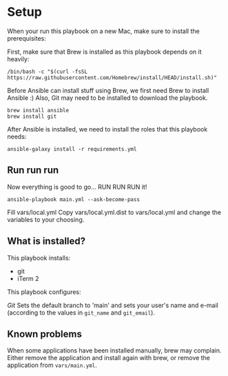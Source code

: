 # Setup
When your run this playbook on a new Mac, make sure to install the prerequisites:

First, make sure that Brew is installed as this playbook depends on it heavily:
```
/bin/bash -c "$(curl -fsSL https://raw.githubusercontent.com/Homebrew/install/HEAD/install.sh)"
```

Before Ansible can install stuff using Brew, we first need Brew to install Ansible :)
Also, Git may need to be installed to download the playbook.
```
brew install ansible
brew install git
```

After Ansible is installed, we need to install the roles that this playbook needs:
```
ansible-galaxy install -r requirements.yml
```

## Run run run
Now everything is good to go... RUN RUN RUN it!
```
ansible-playbook main.yml --ask-become-pass
```

Fill vars/local.yml Copy vars/local.yml.dist to vars/local.yml and change the variables to your choosing.

## What is installed?
This playbook installs:
- git
- iTerm 2

This playbook configures:

*Git*
Sets the default branch to 'main' and sets your user's name and e-mail (according to the values in `git_name` and `git_email`).

## Known problems
When some applications have been installed manually, brew may complain. Either remove the application and install again with brew, or remove the application from `vars/main.yml`.

